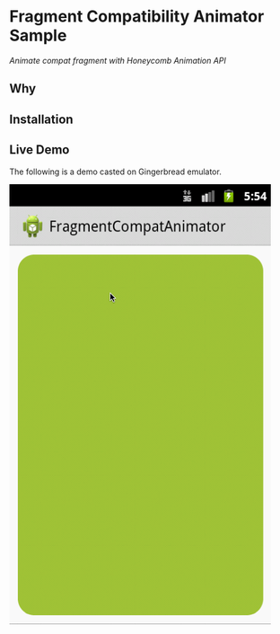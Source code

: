# Fragment Compatibility Animator Sample
*Animate compat fragment with Honeycomb Animation API*

## Why


## Installation

## Live Demo
The following is a demo casted on Gingerbread emulator.

![Screenshot](fragment_compat_animator_demo.gif)
